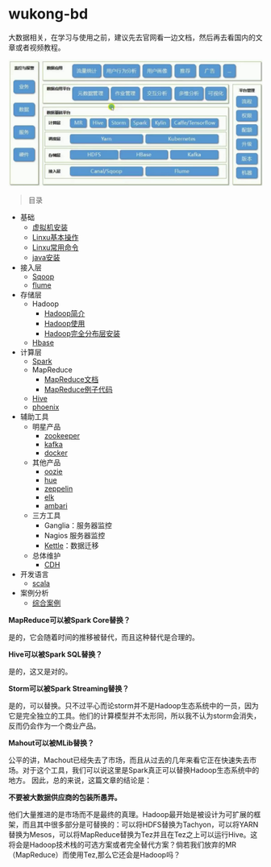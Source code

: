 # wukong-bd

大数据相关，在学习与使用之前，建议先去官网看一边文档，然后再去看国内的文章或者视频教程。



![alt](doc/imgs/hive.png)



> 目录



* 基础
  * [虚拟机安装](doc/virtualbox.md)
  * [Linxu基本操作](doc/linux.md)
  * [Linxu常用命令](doc/linux-mini.md)
  * [java安装](doc/java.md)
* 接入层
  * [Sqoop](doc/sqoop.md)
  * [flume](doc/flume.md)
* 存储层
  * Hadoop
    * [Hadoop简介](doc/hadoop-overview.md)
    * [Hadoop使用](doc/hadoop.md)
    * [Hadoop完全分布层安装](doc/hadoop-ha.md)
  * [Hbase](doc/hbase.md)
* 计算层
  * [Spark](doc/spark.md)
  * MapReduce
    * [MapReduce文档](doc/hadoop.md#编写MapReduce)
    * [MapReduce例子代码](examples/mapreduce/)
  * [Hive](doc/hive.md)
  * [phoenix](doc/hbase-phoenix.md)
* 辅助工具
  * 明星产品
    * [zookeeper](doc/zookeeper.md)
    * [kafka](doc/kafka.md)
    * [docker](doc/docker.md)
  * 其他产品
    * [oozie](doc/oozie.md)
    * [hue](doc/hue.md)
    * [zeppelin](doc/zeppelin.md)
    * [elk](doc/elk.md)
    * [ambari](doc/ambari.md)
  * 三方工具
    * Ganglia：服务器监控
    * Nagios 服务器监控
    * [Kettle](doc/Kettle.md)：数据迁移
  * 总体维护
    * [CDH](doc/cdh.md)
* 开发语言
  * [scala](doc/scala.md)
* 案例分析
  * [综合案例](doc/case.md)



**MapReduce可以被Spark Core替换？**

是的，它会随着时间的推移被替代，而且这种替代是合理的。



**Hive可以被Spark SQL替换？**

是的，这又是对的。



**Storm可以被Spark Streaming替换？** 

是的，可以替换。只不过平心而论storm并不是Hadoop生态系统中的一员，因为它是完全独立的工具。他们的计算模型并不太形同，所以我不认为storm会消失，反而仍会作为一个商业产品。



**Mahout可以被MLib替换？**

公平的讲，Machout已经失去了市场，而且从过去的几年来看它正在快速失去市场。对于这个工具，我们可以说这里是Spark真正可以替换Hadoop生态系统中的地方。 因此，总的来说，这篇文章的结论是：



**不要被大数据供应商的包装所愚弄。**

他们大量推进的是市场而不是最终的真理。Hadoop最开始是被设计为可扩展的框架，而且其中很多部分是可替换的：可以将HDFS替换为Tachyon，可以将YARN替换为Mesos，可以将MapReduce替换为Tez并且在Tez之上可以运行Hive。这将会是Hadoop技术栈的可选方案或者完全替代方案？倘若我们放弃的MR（MapReduce）而使用Tez,那么它还会是Hadoop吗？
